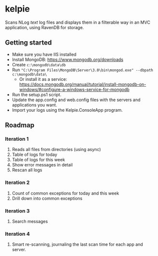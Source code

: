 # kelpie
Scans NLog *text* log files and displays them in a filterable way in an MVC application, using RavenDB for storage.

## Getting started

- Make sure you have IIS installed
- Install MongoDB: https://www.mongodb.org/downloads
- Create `c:\mongodb\data\db`
- Run `"C:\Program Files\MongoDB\Server\3.0\bin\mongod.exe" --dbpath c:\mongodb\data\`
  - Or install it as a service: https://docs.mongodb.org/manual/tutorial/install-mongodb-on-windows/#configure-a-windows-service-for-mongodb
- Run the setup.ps1 script.
- Update the app.config and web.config files with the servers and applications you want.
- Import your logs using the Kelpie.ConsoleApp program.

## Roadmap

### Iteration 1
1. Reads all files from directories (using async)
2. Table of logs for today
3. Table of logs for this week
4. Show error messages in detail
5. Rescan all logs

### Iteration 2
1. Count of common exceptions for today and this week
2. Drill down into common exceptions

### Iteration 3
1. Search messages

### Iteration 4
1. Smart re-scanning, journaling the last scan time for each app and server.
